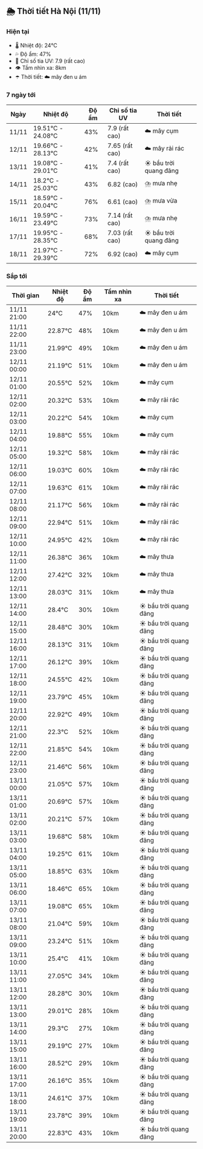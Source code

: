 ## 🌦️ Thời tiết Hà Nội (11/11)

### Hiện tại

- 🌡️ Nhiệt độ: 24℃
- 💦 Độ ẩm: 47%
- 🌟 Chỉ số tia UV: 7.9 (rất cao)
- 👁️ Tầm nhìn xa: 8km
- ☂️ Thời tiết: ☁️ mây đen u ám

### 7 ngày tới

| Ngày | Nhiệt độ | Độ ẩm | Chỉ số tia UV | Thời tiết |
| --- | --- | --- | --- | --- |
| 11/11 | 19.51℃ - 24.08℃ | 43% | 7.9 (rất cao) | ☁️ mây cụm |
| 12/11 | 19.66℃ - 28.13℃ | 42% | 7.65 (rất cao) | ☁️ mây rải rác |
| 13/11 | 19.08℃ - 29.01℃ | 41% | 7.4 (rất cao) | ☀️ bầu trời quang đãng |
| 14/11 | 18.2℃ - 25.03℃ | 43% | 6.82 (cao) | ⛈️ mưa nhẹ |
| 15/11 | 18.59℃ - 20.04℃ | 76% | 6.61 (cao) | ⛈️ mưa vừa |
| 16/11 | 19.59℃ - 23.49℃ | 73% | 7.14 (rất cao) | ⛈️ mưa nhẹ |
| 17/11 | 19.95℃ - 28.35℃ | 68% | 7.03 (rất cao) | ☀️ bầu trời quang đãng |
| 18/11 | 21.97℃ - 29.39℃ | 72% | 6.92 (cao) | ☁️ mây cụm |

### Sắp tới

| Thời gian | Nhiệt độ | Độ ẩm | Tầm nhìn xa | Thời tiết |
| --- | --- | --- | --- | --- |
| 11/11 21:00 | 24℃ | 47% | 10km | ☁️ mây đen u ám |
| 11/11 22:00 | 22.87℃ | 48% | 10km | ☁️ mây đen u ám |
| 11/11 23:00 | 21.99℃ | 49% | 10km | ☁️ mây đen u ám |
| 12/11 00:00 | 21.19℃ | 51% | 10km | ☁️ mây đen u ám |
| 12/11 01:00 | 20.55℃ | 52% | 10km | ☁️ mây cụm |
| 12/11 02:00 | 20.32℃ | 53% | 10km | ☁️ mây rải rác |
| 12/11 03:00 | 20.22℃ | 54% | 10km | ☁️ mây cụm |
| 12/11 04:00 | 19.88℃ | 55% | 10km | ☁️ mây cụm |
| 12/11 05:00 | 19.32℃ | 58% | 10km | ☁️ mây rải rác |
| 12/11 06:00 | 19.03℃ | 60% | 10km | ☁️ mây rải rác |
| 12/11 07:00 | 19.63℃ | 61% | 10km | ☁️ mây rải rác |
| 12/11 08:00 | 21.17℃ | 56% | 10km | ☁️ mây rải rác |
| 12/11 09:00 | 22.94℃ | 51% | 10km | ☁️ mây rải rác |
| 12/11 10:00 | 24.95℃ | 42% | 10km | ☁️ mây rải rác |
| 12/11 11:00 | 26.38℃ | 36% | 10km | ☁️ mây thưa |
| 12/11 12:00 | 27.42℃ | 32% | 10km | ☁️ mây thưa |
| 12/11 13:00 | 28.03℃ | 31% | 10km | ☁️ mây thưa |
| 12/11 14:00 | 28.4℃ | 30% | 10km | ☀️ bầu trời quang đãng |
| 12/11 15:00 | 28.48℃ | 30% | 10km | ☀️ bầu trời quang đãng |
| 12/11 16:00 | 28.13℃ | 31% | 10km | ☀️ bầu trời quang đãng |
| 12/11 17:00 | 26.12℃ | 39% | 10km | ☀️ bầu trời quang đãng |
| 12/11 18:00 | 24.55℃ | 42% | 10km | ☀️ bầu trời quang đãng |
| 12/11 19:00 | 23.79℃ | 45% | 10km | ☀️ bầu trời quang đãng |
| 12/11 20:00 | 22.92℃ | 49% | 10km | ☀️ bầu trời quang đãng |
| 12/11 21:00 | 22.3℃ | 52% | 10km | ☀️ bầu trời quang đãng |
| 12/11 22:00 | 21.85℃ | 54% | 10km | ☀️ bầu trời quang đãng |
| 12/11 23:00 | 21.46℃ | 56% | 10km | ☀️ bầu trời quang đãng |
| 13/11 00:00 | 21.05℃ | 57% | 10km | ☀️ bầu trời quang đãng |
| 13/11 01:00 | 20.69℃ | 57% | 10km | ☀️ bầu trời quang đãng |
| 13/11 02:00 | 20.21℃ | 57% | 10km | ☀️ bầu trời quang đãng |
| 13/11 03:00 | 19.68℃ | 58% | 10km | ☀️ bầu trời quang đãng |
| 13/11 04:00 | 19.25℃ | 61% | 10km | ☀️ bầu trời quang đãng |
| 13/11 05:00 | 18.85℃ | 63% | 10km | ☀️ bầu trời quang đãng |
| 13/11 06:00 | 18.46℃ | 65% | 10km | ☀️ bầu trời quang đãng |
| 13/11 07:00 | 19.08℃ | 65% | 10km | ☀️ bầu trời quang đãng |
| 13/11 08:00 | 21.04℃ | 59% | 10km | ☀️ bầu trời quang đãng |
| 13/11 09:00 | 23.24℃ | 51% | 10km | ☀️ bầu trời quang đãng |
| 13/11 10:00 | 25.4℃ | 41% | 10km | ☀️ bầu trời quang đãng |
| 13/11 11:00 | 27.05℃ | 34% | 10km | ☀️ bầu trời quang đãng |
| 13/11 12:00 | 28.28℃ | 30% | 10km | ☀️ bầu trời quang đãng |
| 13/11 13:00 | 29.01℃ | 28% | 10km | ☀️ bầu trời quang đãng |
| 13/11 14:00 | 29.3℃ | 27% | 10km | ☀️ bầu trời quang đãng |
| 13/11 15:00 | 29.19℃ | 27% | 10km | ☀️ bầu trời quang đãng |
| 13/11 16:00 | 28.52℃ | 29% | 10km | ☀️ bầu trời quang đãng |
| 13/11 17:00 | 26.16℃ | 35% | 10km | ☀️ bầu trời quang đãng |
| 13/11 18:00 | 24.61℃ | 37% | 10km | ☀️ bầu trời quang đãng |
| 13/11 19:00 | 23.78℃ | 39% | 10km | ☀️ bầu trời quang đãng |
| 13/11 20:00 | 22.83℃ | 43% | 10km | ☀️ bầu trời quang đãng |
